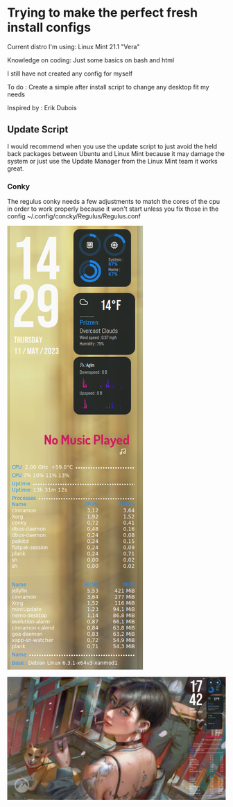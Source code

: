 # Trying to make the perfect fresh install configs


Current distro I'm using: Linux Mint 21.1 "Vera"


Knowledge on coding: Just some basics on bash and html

I still have not created any config for myself

To do :  Create a simple after install script to change any desktop fit my needs 

Inspired by : Erik Dubois

## Update Script
I would recommend when you use the update script to just avoid the held back packages between Ubuntu and Linux Mint because it may damage the system or just use the Update Manager from the Linux Mint team it works great.

### Conky
The regulus conky needs a few adjustments to match the cores of the cpu in order to work properly because it won't start unless you fix those in the config ~/.config/concky/Regulus/Regulus.conf

![Preview conky](https://github.com/Agi0m/Agi0m/blob/fa17db3efbdd2f65e68538e456f18e331a3f84b0/Conky/Regulus/preview-mine.png "Preview")

![Preview conky with music](https://github.com/Agi0m/Agi0m/blob/40426da8828601e0015caab383e5caf8995c8c03/Conky/Regulus/With%20music%20playing.png?raw=true "Preview")

<!---
Agi0m/Agi0m is a ✨ special ✨ repository because its `README.md` (this file) appears on your GitHub profile.
You can click the Preview link to take a look at your changes.
--->
